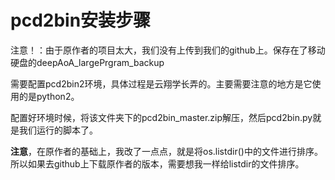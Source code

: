 # pcd2bin安装步骤

注意！：由于原作者的项目太大，我们没有上传到我们的github上。保存在了移动硬盘的deepAoA_largePrgram_backup



需要配置pcd2bin2环境，具体过程是云翔学长弄的。主要需要注意的地方是它使用的是python2。

配置好环境时候，将该文件夹下的pcd2bin_master.zip解压，然后pcd2bin.py就是我们运行的脚本了。



**注意**，在原作者的基础上，我改了一点点，就是将os.listdir()中的文件进行排序。所以如果去github上下载原作者的版本，需要想我一样给listdir的文件排序。